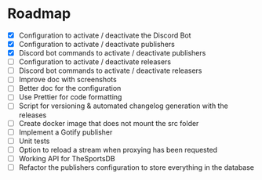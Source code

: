 # Roadmap

 - [x] Configuration to activate / deactivate the Discord Bot 
 - [x] Configuration to activate / deactivate publishers
 - [x] Discord bot commands to activate / deactivate publishers
 - [ ] Configuration to activate / deactivate releasers
 - [ ] Discord bot commands to activate / deactivate releasers
 - [ ] Improve doc with screenshots
 - [ ] Better doc for the configuration
 - [ ] Use Prettier for code formatting
 - [ ] Script for versioning & automated changelog generation with the releases
 - [ ] Create docker image that does not mount the src folder
 - [ ] Implement a Gotify publisher
 - [ ] Unit tests
 - [ ] Option to reload a stream when proxying has been requested
 - [ ] Working API for TheSportsDB
 - [ ] Refactor the publishers configuration to store everything in the database
